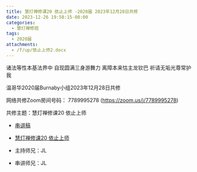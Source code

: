 ```yaml
---
title: 慧灯禅修课20 依止上师 -2020届 2023年12月28日共修
date: 2023-12-26 19:58:15-08:00
categories:
  - 慧灯禅修班
tags:
  - 2020届
attachments:
  - /f/up/依止上师2.docx
---
```

诸法等性本基法界中 自现圆满三身游舞力
离障本来怙主龙钦巴 祈请无垢光尊常护我

温哥华2020届Burnaby小组2023年12月28日共修

网络共修Zoom房间号码： 7789995278 (<https://zoom.us/j/7789995278>)

共修主题：慧灯禅修课20 依止上师
* [串讲稿](/f/up/依止上师2.docx)
* [慧灯禅修课20 依止上师](https://fohuifayu.com/index.php/huideng-jiangtang/chanxiuke/zen-03/2607-l17090)


* 主持师兄：JL
* 串讲师兄：JL